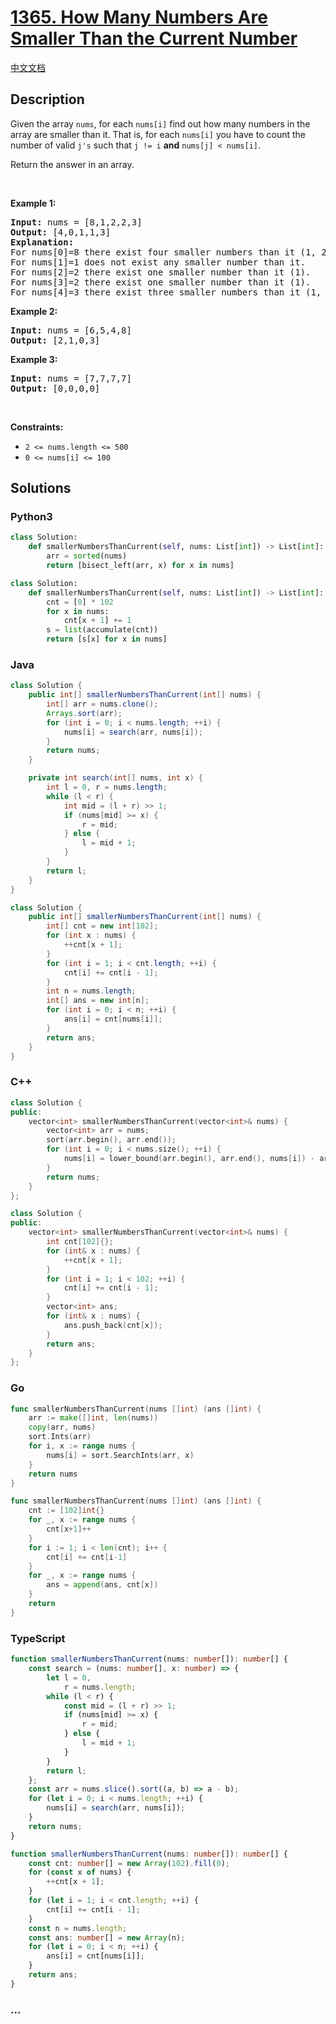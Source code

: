 # [1365. How Many Numbers Are Smaller Than the Current Number](https://leetcode.com/problems/how-many-numbers-are-smaller-than-the-current-number)

[中文文档](/solution/1300-1399/1365.How%20Many%20Numbers%20Are%20Smaller%20Than%20the%20Current%20Number/README.md)

## Description

<p>Given the array <code>nums</code>, for each <code>nums[i]</code> find out how many numbers in the array are smaller than it. That is, for each <code>nums[i]</code> you have to count the number of valid <code>j&#39;s</code>&nbsp;such that&nbsp;<code>j != i</code> <strong>and</strong> <code>nums[j] &lt; nums[i]</code>.</p>

<p>Return the answer in an array.</p>

<p>&nbsp;</p>
<p><strong class="example">Example 1:</strong></p>

<pre>
<strong>Input:</strong> nums = [8,1,2,2,3]
<strong>Output:</strong> [4,0,1,1,3]
<strong>Explanation:</strong> 
For nums[0]=8 there exist four smaller numbers than it (1, 2, 2 and 3). 
For nums[1]=1 does not exist any smaller number than it.
For nums[2]=2 there exist one smaller number than it (1). 
For nums[3]=2 there exist one smaller number than it (1). 
For nums[4]=3 there exist three smaller numbers than it (1, 2 and 2).
</pre>

<p><strong class="example">Example 2:</strong></p>

<pre>
<strong>Input:</strong> nums = [6,5,4,8]
<strong>Output:</strong> [2,1,0,3]
</pre>

<p><strong class="example">Example 3:</strong></p>

<pre>
<strong>Input:</strong> nums = [7,7,7,7]
<strong>Output:</strong> [0,0,0,0]
</pre>

<p>&nbsp;</p>
<p><strong>Constraints:</strong></p>

<ul>
	<li><code>2 &lt;= nums.length &lt;= 500</code></li>
	<li><code>0 &lt;= nums[i] &lt;= 100</code></li>
</ul>

## Solutions

<!-- tabs:start -->

### **Python3**

```python
class Solution:
    def smallerNumbersThanCurrent(self, nums: List[int]) -> List[int]:
        arr = sorted(nums)
        return [bisect_left(arr, x) for x in nums]
```

```python
class Solution:
    def smallerNumbersThanCurrent(self, nums: List[int]) -> List[int]:
        cnt = [0] * 102
        for x in nums:
            cnt[x + 1] += 1
        s = list(accumulate(cnt))
        return [s[x] for x in nums]
```

### **Java**

```java
class Solution {
    public int[] smallerNumbersThanCurrent(int[] nums) {
        int[] arr = nums.clone();
        Arrays.sort(arr);
        for (int i = 0; i < nums.length; ++i) {
            nums[i] = search(arr, nums[i]);
        }
        return nums;
    }

    private int search(int[] nums, int x) {
        int l = 0, r = nums.length;
        while (l < r) {
            int mid = (l + r) >> 1;
            if (nums[mid] >= x) {
                r = mid;
            } else {
                l = mid + 1;
            }
        }
        return l;
    }
}
```

```java
class Solution {
    public int[] smallerNumbersThanCurrent(int[] nums) {
        int[] cnt = new int[102];
        for (int x : nums) {
            ++cnt[x + 1];
        }
        for (int i = 1; i < cnt.length; ++i) {
            cnt[i] += cnt[i - 1];
        }
        int n = nums.length;
        int[] ans = new int[n];
        for (int i = 0; i < n; ++i) {
            ans[i] = cnt[nums[i]];
        }
        return ans;
    }
}
```

### **C++**

```cpp
class Solution {
public:
    vector<int> smallerNumbersThanCurrent(vector<int>& nums) {
        vector<int> arr = nums;
        sort(arr.begin(), arr.end());
        for (int i = 0; i < nums.size(); ++i) {
            nums[i] = lower_bound(arr.begin(), arr.end(), nums[i]) - arr.begin();
        }
        return nums;
    }
};
```

```cpp
class Solution {
public:
    vector<int> smallerNumbersThanCurrent(vector<int>& nums) {
        int cnt[102]{};
        for (int& x : nums) {
            ++cnt[x + 1];
        }
        for (int i = 1; i < 102; ++i) {
            cnt[i] += cnt[i - 1];
        }
        vector<int> ans;
        for (int& x : nums) {
            ans.push_back(cnt[x]);
        }
        return ans;
    }
};
```

### **Go**

```go
func smallerNumbersThanCurrent(nums []int) (ans []int) {
	arr := make([]int, len(nums))
	copy(arr, nums)
	sort.Ints(arr)
	for i, x := range nums {
		nums[i] = sort.SearchInts(arr, x)
	}
	return nums
}
```

```go
func smallerNumbersThanCurrent(nums []int) (ans []int) {
	cnt := [102]int{}
	for _, x := range nums {
		cnt[x+1]++
	}
	for i := 1; i < len(cnt); i++ {
		cnt[i] += cnt[i-1]
	}
	for _, x := range nums {
		ans = append(ans, cnt[x])
	}
	return
}
```

### **TypeScript**

```ts
function smallerNumbersThanCurrent(nums: number[]): number[] {
    const search = (nums: number[], x: number) => {
        let l = 0,
            r = nums.length;
        while (l < r) {
            const mid = (l + r) >> 1;
            if (nums[mid] >= x) {
                r = mid;
            } else {
                l = mid + 1;
            }
        }
        return l;
    };
    const arr = nums.slice().sort((a, b) => a - b);
    for (let i = 0; i < nums.length; ++i) {
        nums[i] = search(arr, nums[i]);
    }
    return nums;
}
```

```ts
function smallerNumbersThanCurrent(nums: number[]): number[] {
    const cnt: number[] = new Array(102).fill(0);
    for (const x of nums) {
        ++cnt[x + 1];
    }
    for (let i = 1; i < cnt.length; ++i) {
        cnt[i] += cnt[i - 1];
    }
    const n = nums.length;
    const ans: number[] = new Array(n);
    for (let i = 0; i < n; ++i) {
        ans[i] = cnt[nums[i]];
    }
    return ans;
}
```

### **...**

```

```

<!-- tabs:end -->

